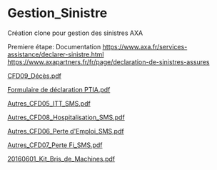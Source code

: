 # Gestion_Sinistre
Création clone pour gestion des sinistres AXA

Premiere étape: Documentation
https://www.axa.fr/services-assistance/declarer-sinistre.html
https://www.axapartners.fr/fr/page/declaration-de-sinistres-assures

[CFD09_Décès.pdf](https://github.com/user-attachments/files/17232593/CFD09_Deces.pdf)

[Formulaire de déclaration PTIA.pdf](https://github.com/user-attachments/files/17232592/Formulaire.de.declaration.PTIA.pdf)

[Autres_CFD05_ITT_SMS.pdf](https://github.com/user-attachments/files/17232591/Autres_CFD05_ITT_SMS.pdf)

[Autres_CFD08_Hospitalisation_SMS.pdf](https://github.com/user-attachments/files/17232590/Autres_CFD08_Hospitalisation_SMS.pdf)

[Autres_CFD06_Perte d'Emploi_SMS.pdf](https://github.com/user-attachments/files/17232589/Autres_CFD06_Perte.d.Emploi_SMS.pdf)

[Autres_CFD07_Perte Fi_SMS.pdf](https://github.com/user-attachments/files/17232588/Autres_CFD07_Perte.Fi_SMS.pdf)

[20160601_Kit_Bris_de_Machines.pdf](https://github.com/user-attachments/files/17232586/20160601_Kit_Bris_de_Machines.pdf)

